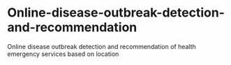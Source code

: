 # Online-disease-outbreak-detection-and-recommendation
Online disease outbreak detection and recommendation of health emergency services based on location
